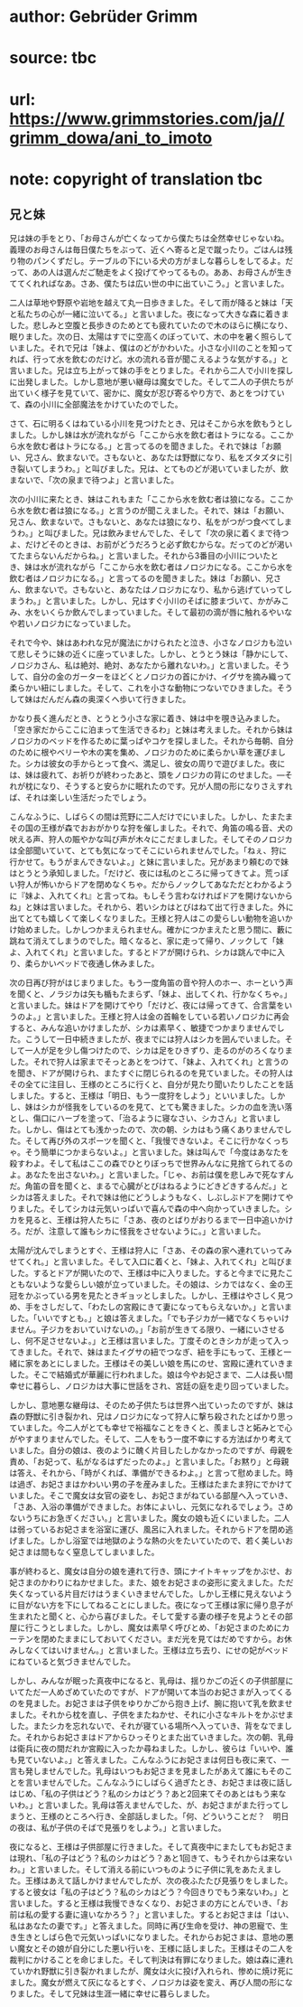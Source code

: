 # author: Gebrüder Grimm
# source: tbc
# url: https://www.grimmstories.com/ja//grimm_dowa/ani_to_imoto
# note: copyright of translation tbc

## 兄と妹 

兄は妹の手をとり、「お母さんが亡くなってから僕たちは全然幸せじゃないね。義理のお母さんは毎日僕たちをぶって、近くへ寄ると足で蹴ったり。ごはんは残り物のパンくずだし。テーブルの下にいる犬の方がましな暮らしをしてるよ。だって、あの人は選んだご馳走をよく投げてやってるもの。ああ、お母さんが生きててくれればなあ。さあ、僕たちは広い世の中に出ていこう。」と言いました。

二人は草地や野原や岩地を越えて丸一日歩きました。そして雨が降ると妹は「天と私たちの心が一緒に泣いてる。」と言いました。夜になって大きな森に着きました。悲しみと空腹と長歩きのためとても疲れていたので木のほらに横になり、眠りました。次の日、太陽はすでに空高くのぼっていて、木の中を暑く照らしていました。それで兄は「妹よ、僕はのどがかわいた。小さな小川のことを知ってれば、行って水を飲むのだけど。水の流れる音が聞こえるような気がする。」と言いました。兄は立ち上がって妹の手をとりました。それから二人で小川を探しに出発しました。しかし意地が悪い継母は魔女でした。そして二人の子供たちが出ていく様子を見ていて、密かに、魔女が忍び寄るやり方で、あとをつけていて、森の小川に全部魔法をかけていたのでした。

さて、石に明るくはねている小川を見つけたとき、兄はそこから水を飲もうとしました。しかし妹は水が流れながら「ここから水を飲む者はトラになる。ここから水を飲む者はトラになる。」と言ってるのを聞きました。それで妹は「お願い、兄さん、飲まないで。さもないと、あなたは野獣になり、私をズタズタに引き裂いてしまうわ。」と叫びました。兄は、とてものどが渇いていましたが、飲まないで、「次の泉まで待つよ」と言いました。

次の小川に来たとき、妹はこれもまた「ここから水を飲む者は狼になる。ここから水を飲む者は狼になる。」と言うのが聞こえました。それで、妹は「お願い、兄さん、飲まないで。さもないと、あなたは狼になり、私をがつがつ食べてしまうわ。」と叫びました。兄は飲みませんでした、そして「次の泉に着くまで待つよ、だけどそのときは、お前がどうだろうと必ず飲むからな。だってのどが渇いてたまらないんだからね。」と言いました。それから3番目の小川についたとき、妹は水が流れながら「ここから水を飲む者はノロジカになる。ここから水を飲む者はノロジカになる。」と言ってるのを聞きました。妹は「お願い、兄さん、飲まないで。さもないと、あなたはノロジカになり、私から逃げていってしまうわ。」と言いました。しかし、兄はすぐ小川のそばに膝まづいて、かがみこみ、水をいくらか飲んでしまっていました。そして最初の滴が唇に触れるやいなや若いノロジカになっていました。

それで今や、妹はあわれな兄が魔法にかけられたと泣き、小さなノロジカも泣いて悲しそうに妹の近くに座っていました。しかし、とうとう妹は「静かにして、ノロジカさん、私は絶対、絶対、あなたから離れないわ。」と言いました。そうして、自分の金のガーターをほどくとノロジカの首にかけ、イグサを摘み織って柔らかい紐にしました。そして、これを小さな動物につないでひきました。そうして妹はだんだん森の奥深くへ歩いて行きました。

かなり長く進んだとき、とうとう小さな家に着き、妹は中を覗き込みました。「空き家だからここに泊まって生活できるわ」と妹は考えました。それから妹はノロジカのベッドを作るために葉っぱやコケを探しました。それから毎朝、自分のために根やベリーや木の実を集め、ノロジカのために柔らかい草を運びました。シカは彼女の手からとって食べ、満足し、彼女の周りで遊びました。夜には、妹は疲れて、お祈りが終わったあと、頭をノロジカの背にのせました。―それが枕になり、そうすると安らかに眠れたのです。兄が人間の形になりさえすれば、それは楽しい生活だったでしょう。

こんなふうに、しばらくの間は荒野に二人だけでにいました。しかし、たまたまその国の王様が森でおおがかりな狩を催しました。それで、角笛の鳴る音、犬の吠える声、狩人の賑やかな叫び声が木々にこだましました。そしてそのノロジカは全部聞いていて、とても気になってそこにいられませんでした。「ねぇ、狩に行かせて。もうがまんできないよ。」と妹に言いました。兄があまり頼むので妹はとうとう承知しました。「だけど、夜には私のところに帰ってきてよ。荒っぽい狩人が怖いからドアを閉めなくちゃ。だからノックしてあなただとわかるように『妹よ、入れてくれ』と言ってね。もしそう言わなければドアを開けないからね」と妹は言いました。それから、若いシカはとびはねて出て行きました。外に出てとても嬉しくて楽しくなりました。王様と狩人はこの愛らしい動物を追いかけ始めました。しかしつかまえられません。確かにつかまえたと思う間に、藪に跳ねて消えてしまうのでした。暗くなると、家に走って帰り、ノックして「妹よ、入れてくれ」と言いました。するとドアが開けられ、シカは跳んで中に入り、柔らかいベッドで夜通し休みました。

次の日再び狩がはじまりました。もう一度角笛の音や狩人のホー、ホーという声を聞くと、ノラジカは矢も楯もたまらず、「妹よ、出してくれ、行かなくちゃ。」と言いました。妹はドアを開けてやり「だけど、夜には帰ってきて、合言葉をいうのよ。」と言いました。王様と狩人は金の首輪をしている若いノロジカに再会すると、みんな追いかけましたが、シカは素早く、敏捷でつかまりませんでした。こうして一日中続きましたが、夜までには狩人はシカを囲んでいました。そして一人が足を少し傷つけたので、シカは足をひきずり、走るのがのろくなりました。それで狩人は家までそっとあとをつけて、「妹よ、入れてくれ」と言うのを聞き、ドアが開けられ、またすぐに閉じられるのを見ていました。その狩人はその全てに注目し、王様のところに行くと、自分が見たり聞いたりしたことを話しました。すると、王様は「明日、もう一度狩をしよう」といいました。しかし、妹はシカが怪我をしているのを見て、とても驚きました。シカの血を洗い落とし、傷口にハーブを塗って、「治るように寝なさい、シカさん」と言いました。しかし、傷はとても浅かったので、次の朝、シカはもう痛くありませんでした。そして再び外のスポーツを聞くと、「我慢できないよ。そこに行かなくっちゃ。そう簡単につかまらないよ。」と言いました。妹は叫んで「今度はあなたを殺すわよ。そして私はここの森でひとりぼっちで世界みんなに見捨てられてるのよ。あなたを出さないわ。」と言いました。「じゃ、お前は僕を悲しみで死なすんだ。角笛の音を聞くと、まるで心臓がとびはねるようにどきどきするんだ。」とシカは答えました。それで妹は他にどうしようもなく、しぶしぶドアを開けてやりました。そしてシカは元気いっぱいで喜んで森の中へ向かっていきました。シカを見ると、王様は狩人たちに「さあ、夜のとばりがおりるまで一日中追いかけろ。だが、注意して誰もシカに怪我をさせないように。」と言いました。

太陽が沈んでしまうとすぐ、王様は狩人に「さあ、その森の家へ連れていってみせてくれ。」と言いました。そして入口に着くと、「妹よ、入れてくれ」と叫びました。するとドアが開いたので、王様は中に入りました。すると今までに見たこともないような愛らしい娘が立っていました。その娘は、シカではなく、金の王冠をかぶっている男を見たときギョッとしました。しかし、王様はやさしく見つめ、手をさしだして、「わたしの宮殿にきて妻になってもらえないか。」と言いました。「いいですとも。」と娘は答えました。「でも子ジカが一緒でなくちゃいけません。子ジカをおいていけないの。」「お前が生きてる限り、一緒にいさせるし、何不足させないよ。」と王様は言いました。丁度そのときシカが走って入ってきました。それで、妹はまたイグサの紐でつなぎ、紐を手にもって、王様と一緒に家をあとにしました。王様はその美しい娘を馬にのせ、宮殿に連れていきました。そこで結婚式が華麗に行われました。娘は今やお妃さまで、二人は長い間幸せに暮らし、ノロジカは大事に世話をされ、宮廷の庭を走り回っていました。

しかし、意地悪な継母は、そのため子供たちは世界へ出ていったのですが、妹は森の野獣に引き裂かれ、兄はノロジカになって狩人に撃ち殺されたとばかり思っていました。今二人がとても幸せで裕福なことをきくと、羨ましさと妬みとで心がやすまりませんでした。そして、二人をもう一度不幸にする方法ばかり考えていました。自分の娘は、夜のように醜く片目したしかなかったのですが、母親を責め、「お妃って、私がなるはずだったのよ。」と言いました。「お黙り」と母親は答え、それから、「時がくれば、準備ができるわよ。」と言って慰めました。時は過ぎ、お妃さまはかわいい男の子を産みました。王様はたまたま狩にでかけていました。そこで魔女は女官の姿をし、お妃さまがねている部屋へ入っていき、「さあ、入浴の準備ができました。お体によいし、元気になれるでしょう。さめないうちにお急ぎください。」と言いました。魔女の娘も近くにいました。二人は弱っているお妃さまを浴室に運び、風呂に入れました。それからドアを閉め逃げました。しかし浴室では地獄のような熱の火をたいていたので、若く美しいお妃さまは間もなく窒息してしまいました。

事が終わると、魔女は自分の娘を連れて行き、頭にナイトキャップをかぶせ、お妃さまのかわりにねかせました。また、娘をお妃さまの姿形に変えました。ただ失くなっている片目だけはうまくいきませんでした。しかし王様に見えないように目がない方を下にしてねることにしました。夜になって王様は家に帰り息子が生まれたと聞くと、心から喜びました。そして愛する妻の様子を見ようとその部屋に行こうとしました。しかし、魔女は素早く呼びとめ、「お妃さまのためにカーテンを閉めたままにしておいてください。まだ光を見てはだめですから。お休みしなくてはいけません。」と言いました。王様は立ち去り、にせの妃がベッドにねていると気づきませんでした。

しかし、みんなが眠った真夜中になると、乳母は、揺りかごの近くの子供部屋にいてただ一人めざめていたのですが、ドアが開いて本当のお妃さまが入ってくるのを見ました。お妃さまは子供をゆりかごから抱き上げ、腕に抱いて乳を飲ませました。それから枕を直し、子供をまたねかせ、それに小さなキルトをかぶせました。またシカを忘れないで、それが寝ている場所へ入っていき、背をなでました。それからお妃さまはドアからひっそりとまた出ていきました。次の朝、乳母は衛兵に夜の間だれか宮殿に入ったか尋ねました。しかし、彼らは「いいや、誰も見ていないよ。」と答えました。こんなふうにお妃さまは何日も夜に来て、一言も発しませんでした。乳母はいつもお妃さまを見ましたがあえて誰にもそのことを言いませんでした。こんなふうにしばらく過ぎたとき、お妃さまは夜に話しはじめ、「私の子供はどう？私のシカはどう？あと2回来てそのあとはもう来ないわ。」と言いました。乳母は答えませんでした、が、お妃さまがまた行ってしまうと、王様のところへ行き、全部話しました。「何、どういうことだ？　明日の夜は、私が子供のそばで見張りをしよう。」と言いました。

夜になると、王様は子供部屋に行きました。そして真夜中にまたしてもお妃さまは現れ、「私の子はどう？私のシカはどう？あと1回きて、もうそれからは来ないわ。」と言いました。そして消える前にいつものように子供に乳をあたえました。王様はあえて話しかけませんでしたが、次の夜ふたたび見張りをしました。すると彼女は「私の子はどう？私のシカはどう？今回きりでもう来ないわ。」と言いました。すると王様は我慢できなくなり、お妃さまの方にとんでいき、「お前は私の愛する妻に違いなかろう？」と言いました。するとお妃さまは「はい、私はあなたの妻です。」と答えました。同時に再び生命を受け、神の恩寵で、生き生きとしばら色で元気いっぱいになりました。それからお妃さまは、意地の悪い魔女とその娘が自分にした悪い行いを、王様に話しました。王様はその二人を裁判にかけることを命じました。そして判決は有罪になりました。娘は森に連れていかれ野獣に引き裂かれましたが、魔女は火に投げ入れられ、惨めに焼け死にました。魔女が燃えて灰になるとすぐ、ノロジカは姿を変え、再び人間の形になりました。そして兄妹は生涯一緒に幸せに暮らしました。
